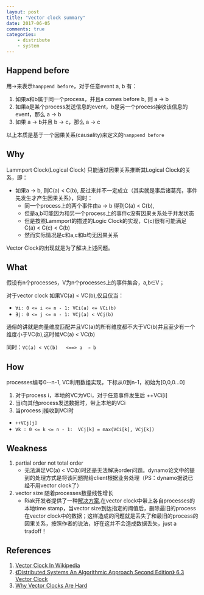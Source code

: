 ```yaml
---
layout: post
title: "Vector clock summary"
date: 2017-06-05
comments: true
categories:
    - distribute
    - system
---
```

## Happend before
用→来表示`hanppend before`，对于任意event a, b 有：

1. 如果a和b属于同一个process，并且a comes before b, 则 a → b
2. 如果a是某个process发送信息的event，b是另一个process接收该信息的event，那么 a → b
3. 如果 a → b并且 b → c，那么 a → c

以上本质是基于一个因果关系(causality)来定义的`hanppend before`

## Why
Lammport Clock(Logical Clock) 只能通过因果关系推断其Logical Clock的关系，即：

- 如果a → b, 则C(a) < C(b), 反过来并不一定成立（其实就是事后诸葛亮，事件先发生才产生因果关系），同时：
  - 同一个process上的两个事件由a → b 得到C(a) < C(b),
  - 但是a,b可能因为和另一个process上的事件c没有因果关系处于并发状态
  - 但是按照Lammport的描述的Logic Clock的实现，C(c)很有可能满足 C(a) < C(c) < C(b)
  - 然而实际情况是c和a,c和b均无因果关系

Vector Clock的出现就是为了解决上述问题。

## What
假设有n个processes，V为n个processes上的事件集合，a,b∈V；

对于vector clock 如果VC(a) < VC(b),仅且仅当：

- `∀i: 0 <= i <= n - 1: VCi(a) <= VCi(b)`
- `∃j: 0 <= j <= n - 1: VCj(a) < VCj(b)`

通俗的讲就是向量维度匹配并且VC(a)的所有维度都不大于VC(b)并且至少有一个维度小于VC(b),这时候VC(a) < VC(b)

同时：`VC(a) < VC(b)   <==> a  → b`

## How

processes编号0--n-1, VC利用数组实现，下标从0到n-1，初始为[0,0,0...0]

1. 对于process i，本地的VC为VCi，对于任意事件发生后 ++VCi[i]
2. 当i向其他process发送数据时，带上本地的VCi
3. 当process j接收到VCi时
  - `++VCj[j]`
  - `∀k : 0 <= k <= n - 1:  VCj[k] = max(VCi[k], VCj[k])`

## Weakness

1. partial order not total order
   - 无法满足VC(a) < VC(b)时还是无法解决order问题。dynamo论文中的提到的处理方式是将该问题抛给client根据业务处理（PS：dynamo据说已经不用vector clock了）
2. vector size 随着processes数量线性增长
    - Riak开发者提供了一种[解决方案](http://basho.com/posts/technical/why-vector-clocks-are-hard/),在vector clock中带上各自processes的本地time stamp，当vector size到达指定的阈值后，删除最旧的process在vector clock中的数据；这样造成的问题就是丢失了和最旧的process的因果关系，按照作者的说法，好在这并不会造成数据丢失，just a tradoff！

## References
1. [Vector Clock In Wikipedia](https://en.wikipedia.org/wiki/Vector_clock)
2. [《Distributed Systems An Algorithmic Approach Second Edition》 6.3 Vector Clock](https://www.amazon.com/Distributed-Systems-Algorithmic-Approach-Information/dp/1466552972)
3. [Why Vector Clocks Are Hard](http://basho.com/posts/technical/why-vector-clocks-are-hard/)
